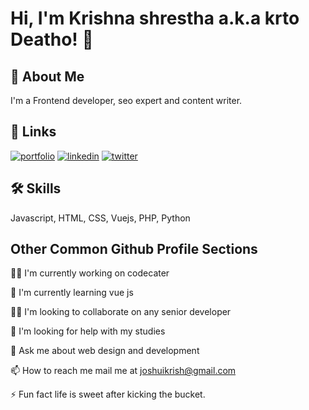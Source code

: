 # Hi, I'm Krishna shrestha a.k.a krto Deatho! 👋

## 🚀 About Me
I'm a Frontend developer, seo expert and content writer.

## 🔗 Links
[![portfolio](https://img.shields.io/badge/my_portfolio-000?style=for-the-badge&logo=ko-fi&logoColor=white)](https://krtodeatho.github.io/https-krtodeatho.github.io-/)
[![linkedin](https://img.shields.io/badge/linkedin-0A66C2?style=for-the-badge&logo=linkedin&logoColor=white)](https://www.linkedin.com/)
[![twitter](https://img.shields.io/badge/twitter-1DA1F2?style=for-the-badge&logo=twitter&logoColor=white)](https://www.linkedin.com/in/krishna-shrestha-1675751b8/)


## 🛠 Skills
Javascript, HTML, CSS, Vuejs, PHP, Python


## Other Common Github Profile Sections
👩‍💻 I'm currently working on codecater

🧠 I'm currently learning vue js

👯‍♀️ I'm looking to collaborate on any senior developer

🤔 I'm looking for help with my studies

💬 Ask me about web design and development

📫 How to reach me mail me at joshuikrish@gmail.com



⚡️ Fun fact life is sweet after kicking the bucket.
